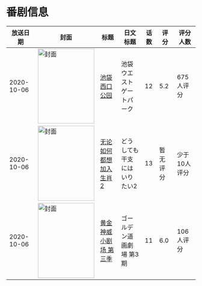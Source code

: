 # 番剧信息

|放送日期|封面|标题|日文标题|话数|评分|评分人数|
|---|---|---|---|---|---|---|
|2020-10-06|<img src="//lain.bgm.tv/pic/cover/c/d1/ae/289915_CMcWn.jpg" alt="封面" style="width:150px;height:200px;object-fit:cover;">|[池袋西口公园](https://bangumi.tv/subject/289915)|池袋ウエストゲートパーク|12|5.2|675人评分|
|2020-10-06|<img src="//lain.bgm.tv/pic/cover/c/c0/8b/318582_1xLIq.jpg" alt="封面" style="width:150px;height:200px;object-fit:cover;">|[无论如何都想加入生肖2](https://bangumi.tv/subject/318582)|どうしても干支にはいりたい2|13|暂无评分|少于10人评分|
|2020-10-06|<img src="//lain.bgm.tv/pic/cover/c/0b/e9/320733_ynyx8.jpg" alt="封面" style="width:150px;height:200px;object-fit:cover;">|[黄金神威 小剧场 第三季](https://bangumi.tv/subject/320733)|ゴールデン道画劇場 第3期|11|6.0|106人评分|
